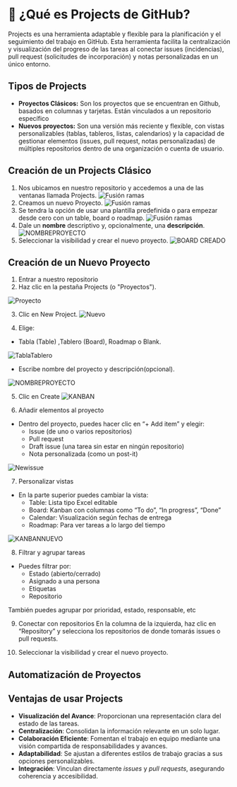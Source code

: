 # 📝 ¿Qué es Projects de GitHub?
Projects es una herramienta adaptable y flexible para la planificación y el seguimiento del trabajo en GitHub. Esta herramienta facilita la centralización y visualización del progreso de las tareas al conectar issues (incidencias), pull request (solicitudes de incorporación) y notas personalizadas en un único entorno.
## Tipos de Projects
- **Proyectos Clásicos:** Son los proyectos que se encuentran en Github, basados ​​en columnas y tarjetas. Están vinculados a un repositorio específico  
- **Nuevos proyectos:** Son una versión más reciente y flexible, con vistas personalizables (tablas, tableros, listas, calendarios) y la capacidad de gestionar elementos (issues, pull request, notas personalizadas) de múltiples repositorios dentro de una organización o cuenta de usuario.
## Creación de un Projects Clásico
1. Nos ubicamos en nuestro repositorio y accedemos a una de las ventanas llamada Projects.
![Fusión ramas](https://github.com/Dominl/Manual-de-uso-de-Github/blob/main/Imagenes/projects1.png)
2. Creamos un nuevo Proyecto.
![Fusión ramas](https://github.com/Dominl/Manual-de-uso-de-Github/blob/main/Imagenes/projects2.png)
3. Se tendra la opción de usar una plantilla predefinida o para empezar desde cero con un table, board o roadmap.
![Fusión ramas](https://github.com/Dominl/Manual-de-uso-de-Github/blob/main/Imagenes/projects3.png)
4. Dale un **nombre** descriptivo y, opcionalmente, una **descripción**.
![NOMBREPROYECTO](https://raw.githubusercontent.com/Dominl/Manual-de-uso-de-Github/refs/heads/main/Imagenes/BOARD%20CREADO%20PORYECTO.PNG)
5. Seleccionar la visibilidad y crear el nuevo proyecto.
![BOARD CREADO](https://raw.githubusercontent.com/Dominl/Manual-de-uso-de-Github/refs/heads/main/Imagenes/BOARD.PNG)

## Creación de un Nuevo Proyecto
1. Entrar a nuestro repositorio
2. Haz clic en la pestaña Projects (o "Proyectos").

![Proyecto](https://raw.githubusercontent.com/Dominl/Manual-de-uso-de-Github/refs/heads/main/Imagenes/PROYECTOS%20GITHUB.PNG)

3. Clic en New Project.
![Nuevo](https://raw.githubusercontent.com/Dominl/Manual-de-uso-de-Github/refs/heads/main/Imagenes/Nuevo%20proyecto.PNG)

4. Elige:
- Tabla (Table) ,Tablero (Board), Roadmap o Blank.

![TablaTablero](https://raw.githubusercontent.com/Dominl/Manual-de-uso-de-Github/refs/heads/main/Imagenes/TABLE%20OR%20BOARD.PNG)

- Escribe nombre del proyecto y descripción(opcional).

![NOMBREPROYECTO](https://raw.githubusercontent.com/Dominl/Manual-de-uso-de-Github/refs/heads/main/Imagenes/BOARD%20CREADO%20PORYECTO.PNG)

5. Clic en Create
![KANBAN](https://raw.githubusercontent.com/Dominl/Manual-de-uso-de-Github/refs/heads/main/Imagenes/kanban.PNG)

6. Añadir elementos al proyecto
- Dentro del proyecto, puedes hacer clic en “+ Add item” y elegir:
    - Issue (de uno o varios repositorios)
    - Pull request
    - Draft issue (una tarea sin estar en ningún repositorio)
    - Nota personalizada (como un post-it)

![Newissue](https://raw.githubusercontent.com/Dominl/Manual-de-uso-de-Github/refs/heads/main/Imagenes/add%20item.PNG)

7. Personalizar vistas
- En la parte superior puedes cambiar la vista:
    - Table: Lista tipo Excel editable
    - Board: Kanban con columnas como “To do”, “In progress”, “Done”
    - Calendar: Visualización según fechas de entrega
    - Roadmap: Para ver tareas a lo largo del tiempo

![KANBANNUEVO](https://raw.githubusercontent.com/Dominl/Manual-de-uso-de-Github/refs/heads/main/Imagenes/new%20issues.PNG)

8. Filtrar y agrupar tareas
- Puedes filtrar por:
    - Estado (abierto/cerrado)
    - Asignado a una persona
    - Etiquetas
    - Repositorio

También puedes agrupar por prioridad, estado, responsable, etc

9. Conectar con repositorios
En la columna de la izquierda, haz clic en “Repository” y selecciona los repositorios de donde tomarás issues o pull requests.


5. Seleccionar la visibilidad y crear el nuevo proyecto.
## Automatización de Proyectos
## Ventajas de usar Projects
-   **Visualización del Avance**: Proporcionan una representación clara del estado de las tareas.
-   **Centralización**: Consolidan la información relevante en un solo lugar.
-   **Colaboración Eficiente**: Fomentan el trabajo en equipo mediante una visión compartida de responsabilidades y avances.
-   **Adaptabilidad**: Se ajustan a diferentes estilos de trabajo gracias a sus opciones personalizables.
-   **Integración**: Vinculan directamente _issues_ y _pull requests_, asegurando coherencia y accesibilidad.


